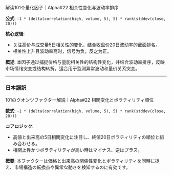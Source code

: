 解读101个量化因子｜Alpha#22 相关性变化与波动率排序

**公式**: `-1 * (delta(correlation(high, volume, 5), 5) * rank(stddev(close, 20)))`

**核心逻辑**:

- 关注高价与成交量5日相关性的变化，结合收盘价20日波动率的截面排名。
- 相关性上升且波动率高时，信号为负，反之为正。

**概述**:
本因子通过捕捉价格与量能相关性的结构性变化，并结合波动率排序，反映市场情绪突变或结构转折。适合用于监测异常波动和量价关系突变。

---

### 日本語訳

101のクオンツファクター解説｜Alpha#22 相関変化とボラティリティ順位

**数式**: `-1 * (delta(correlation(high, volume, 5), 5) * rank(stddev(close, 20)))`

**コアロジック**:

- 高値と出来高の5日相関変化に注目し、終値20日ボラティリティの順位と組み合わせる。
- 相関上昇かつボラティリティが高い時はマイナス、逆はプラス。

**概要**:
本ファクターは価格と出来高の関係性変化とボラティリティを同時に捉え、市場構造の転換点や異常な動きを検知するのに有効です。
